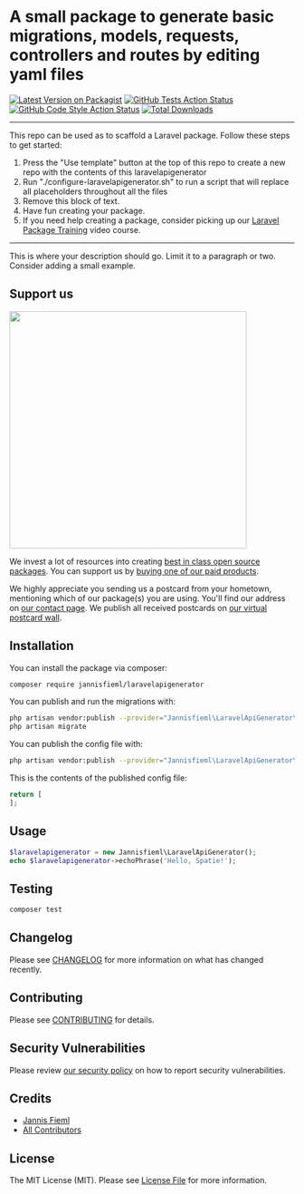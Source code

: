 # A small package to generate basic migrations, models, requests, controllers and routes by editing yaml files

[![Latest Version on Packagist](https://img.shields.io/packagist/v/jannisfieml/laravelapigenerator.svg?style=flat-square)](https://packagist.org/packages/jannisfieml/laravelapigenerator)
[![GitHub Tests Action Status](https://img.shields.io/github/workflow/status/jannisfieml/laravelapigenerator/run-tests?label=tests)](https://github.com/jannisfieml/laravelapigenerator/actions?query=workflow%3Arun-tests+branch%3Amain)
[![GitHub Code Style Action Status](https://img.shields.io/github/workflow/status/jannisfieml/laravelapigenerator/Check%20&%20fix%20styling?label=code%20style)](https://github.com/jannisfieml/laravelapigenerator/actions?query=workflow%3A"Check+%26+fix+styling"+branch%3Amain)
[![Total Downloads](https://img.shields.io/packagist/dt/jannisfieml/laravelapigenerator.svg?style=flat-square)](https://packagist.org/packages/jannisfieml/laravelapigenerator)

---
This repo can be used as to scaffold a Laravel package. Follow these steps to get started:

1. Press the "Use template" button at the top of this repo to create a new repo with the contents of this laravelapigenerator
2. Run "./configure-laravelapigenerator.sh" to run a script that will replace all placeholders throughout all the files
3. Remove this block of text.
4. Have fun creating your package.
5. If you need help creating a package, consider picking up our <a href="https://laravelpackage.training">Laravel Package Training</a> video course.
---

This is where your description should go. Limit it to a paragraph or two. Consider adding a small example.

## Support us

[<img src="https://github-ads.s3.eu-central-1.amazonaws.com/LaravelApiGenerator.jpg?t=1" width="419px" />](https://spatie.be/github-ad-click/LaravelApiGenerator)

We invest a lot of resources into creating [best in class open source packages](https://spatie.be/open-source). You can support us by [buying one of our paid products](https://spatie.be/open-source/support-us).

We highly appreciate you sending us a postcard from your hometown, mentioning which of our package(s) you are using. You'll find our address on [our contact page](https://spatie.be/about-us). We publish all received postcards on [our virtual postcard wall](https://spatie.be/open-source/postcards).

## Installation

You can install the package via composer:

```bash
composer require jannisfieml/laravelapigenerator
```

You can publish and run the migrations with:

```bash
php artisan vendor:publish --provider="Jannisfieml\LaravelApiGenerator\LaravelApiGeneratorServiceProvider" --tag="laravelapigenerator-migrations"
php artisan migrate
```

You can publish the config file with:
```bash
php artisan vendor:publish --provider="Jannisfieml\LaravelApiGenerator\LaravelApiGeneratorServiceProvider" --tag="laravelapigenerator-config"
```

This is the contents of the published config file:

```php
return [
];
```

## Usage

```php
$laravelapigenerator = new Jannisfieml\LaravelApiGenerator();
echo $laravelapigenerator->echoPhrase('Hello, Spatie!');
```

## Testing

```bash
composer test
```

## Changelog

Please see [CHANGELOG](CHANGELOG.md) for more information on what has changed recently.

## Contributing

Please see [CONTRIBUTING](.github/CONTRIBUTING.md) for details.

## Security Vulnerabilities

Please review [our security policy](../../security/policy) on how to report security vulnerabilities.

## Credits

- [Jannis Fieml](https://github.com/JannisFieml)
- [All Contributors](../../contributors)

## License

The MIT License (MIT). Please see [License File](LICENSE.md) for more information.

